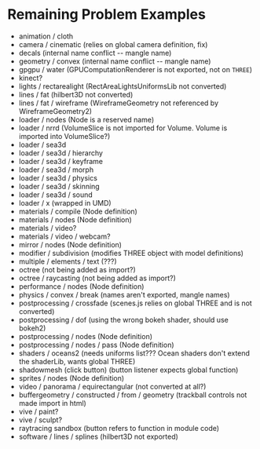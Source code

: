 # Remaining Problem Examples

- animation / cloth
- camera / cinematic (relies on global camera definition, fix)
- decals (internal name conflict -- mangle name)
- geometry / convex (internal name conflict -- mangle name)
- gpgpu / water (GPUComputationRenderer is not exported, not on `THREE`)
- kinect?
- lights / rectarealight (RectAreaLightsUniformsLib not converted)
- lines / fat (hilbert3D not converted)
- lines / fat / wireframe (WireframeGeometry not referenced by WireframeGeometry2)
- loader / nodes (Node is a reserved name)
- loader / nrrd (VolumeSlice is not imported for Volume. Volume is imported into VolumeSlice?)
- loader / sea3d
- loader / sea3d / hierarchy
- loader / sea3d / keyframe
- loader / sea3d / morph
- loader / sea3d / physics
- loader / sea3d / skinning
- loader / sea3d / sound
- loader / x (wrapped in UMD)
- materials / compile (Node definition)
- materials / nodes (Node definition)
- materials / video?
- materials / video / webcam?
- mirror / nodes (Node definition)
- modifier / subdivision (modifies THREE object with model definitions)
- multiple / elements / text (???)
- octree (not being added as import?)
- octree / raycasting (not being added as import?)
- performance / nodes (Node definition)
- physics / convex / break (names aren't exported, mangle names)
- postprocessing / crossfade (scenes.js relies on global THREE and is not converted)
- postprocessing / dof (using the wrong bokeh shader, should use bokeh2)
- postprocessing / nodes (Node definition)
- postprocessing / nodes / pass (Node definition)
- shaders / oceans2 (needs uniforms list??? Ocean shaders don't extend the shaderLib, wants global THREE)
- shadowmesh (click button) (button listener expects global function)
- sprites / nodes (Node definition)
- video / panorama / equirectangular (not converted at all?)
- buffergeometry / constructed / from / geometry (trackball controls not made import in html)
- vive / paint?
- vive / sculpt?
- raytracing sandbox (button refers to function in module code)
- software / lines / splines (hilbert3D not exported)
